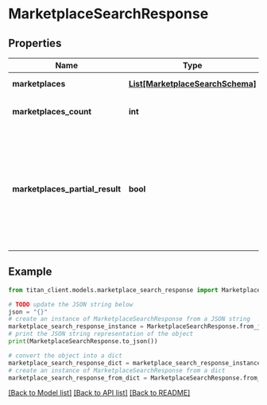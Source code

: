# MarketplaceSearchResponse


## Properties

Name | Type | Description | Notes
------------ | ------------- | ------------- | -------------
**marketplaces** | [**List[MarketplaceSearchSchema]**](MarketplaceSearchSchema.md) | List of marketplaces. | [optional] 
**marketplaces_count** | **int** | Count of matched results. | 
**marketplaces_partial_result** | **bool** | Indicates whether response contains partial result. It could be in case when request took too long and was terminated by timeout. | [optional] 

## Example

```python
from titan_client.models.marketplace_search_response import MarketplaceSearchResponse

# TODO update the JSON string below
json = "{}"
# create an instance of MarketplaceSearchResponse from a JSON string
marketplace_search_response_instance = MarketplaceSearchResponse.from_json(json)
# print the JSON string representation of the object
print(MarketplaceSearchResponse.to_json())

# convert the object into a dict
marketplace_search_response_dict = marketplace_search_response_instance.to_dict()
# create an instance of MarketplaceSearchResponse from a dict
marketplace_search_response_from_dict = MarketplaceSearchResponse.from_dict(marketplace_search_response_dict)
```
[[Back to Model list]](../README.md#documentation-for-models) [[Back to API list]](../README.md#documentation-for-api-endpoints) [[Back to README]](../README.md)


